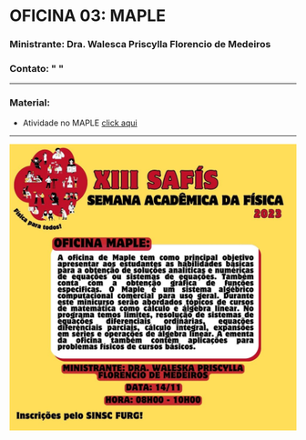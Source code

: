# OFICINA 03: MAPLE
### Ministrante: Dra. Walesca Priscylla Florencio de Medeiros
### Contato: " "

---

### Material:

* Atividade no MAPLE [click aqui](./oficina_maple.mw)

---

![alt text](../banners-evento/resumo_oficina_maple.jpg?raw=true)
